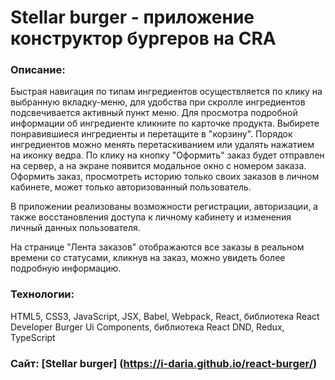 # Stellar burger - приложение конструктор бургеров на CRA

### Описание:
Быстрая навигация по типам ингредиентов осуществляется по клику на выбранную вкладку-меню, для удобства при скролле ингредиентов подсвечивается активный пункт меню. Для просмотра подробной информации об ингредиенте кликните по карточке продукта. Выбирете понравившиеся ингредиенты и перетащите в "корзину". Порядок ингредиентов можно менять перетаскиванием или удалять нажатием на иконку ведра. По клику на кнопку "Оформить" заказ будет отправлен на сервер, а на экране появится модальное окно с номером заказа. Оформить заказ, просмотреть историю только своих заказов в личном кабинете, может только авторизованный пользователь. 

В приложении реализованы возможности регистрации, авторизации, а также восстановления доступа к личному кабинету и изменения личный данных пользователя. 

На странице "Лента заказов" отображаются все заказы в реальном времени со статусами, кликнув на заказ, можно увидеть более подробную информацию.

### Технологии:
HTML5, CSS3, JavaScript, JSX, Babel, Webpack, React, библиотека React Developer Burger Ui Components, библиотека React DND, Redux, TypeScript

### Сайт: [Stellar burger] (https://i-daria.github.io/react-burger/)
